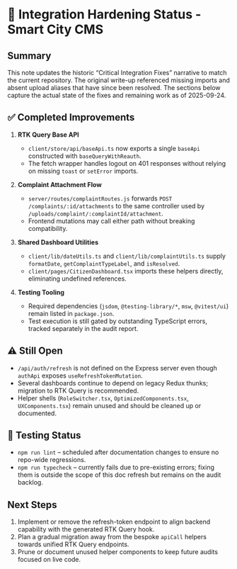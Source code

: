 # 🔧 Integration Hardening Status - Smart City CMS

## Summary

This note updates the historic “Critical Integration Fixes” narrative to match the current repository. The original write-up referenced missing imports and absent upload aliases that have since been resolved. The sections below capture the actual state of the fixes and remaining work as of 2025-09-24.

## ✅ Completed Improvements

1. **RTK Query Base API**  
   - `client/store/api/baseApi.ts` now exports a single `baseApi` constructed with `baseQueryWithReauth`.  
   - The fetch wrapper handles logout on 401 responses without relying on missing `toast` or `setError` imports.

2. **Complaint Attachment Flow**  
   - `server/routes/complaintRoutes.js` forwards `POST /complaints/:id/attachments` to the same controller used by `/uploads/complaint/:complaintId/attachment`.  
   - Frontend mutations may call either path without breaking compatibility.

3. **Shared Dashboard Utilities**  
   - `client/lib/dateUtils.ts` and `client/lib/complaintUtils.ts` supply `formatDate`, `getComplaintTypeLabel`, and `isResolved`.  
   - `client/pages/CitizenDashboard.tsx` imports these helpers directly, eliminating undefined references.

4. **Testing Tooling**  
   - Required dependencies (`jsdom`, `@testing-library/*`, `msw`, `@vitest/ui`) remain listed in `package.json`.  
   - Test execution is still gated by outstanding TypeScript errors, tracked separately in the audit report.

## ⚠️ Still Open

- `/api/auth/refresh` is not defined on the Express server even though `authApi` exposes `useRefreshTokenMutation`.  
- Several dashboards continue to depend on legacy Redux thunks; migration to RTK Query is recommended.  
- Helper shells (`RoleSwitcher.tsx`, `OptimizedComponents.tsx`, `UXComponents.tsx`) remain unused and should be cleaned up or documented.

## 🧪 Testing Status

- `npm run lint` – scheduled after documentation changes to ensure no repo-wide regressions.  
- `npm run typecheck` – currently fails due to pre-existing errors; fixing them is outside the scope of this doc refresh but remains on the audit backlog.

## Next Steps

1. Implement or remove the refresh-token endpoint to align backend capability with the generated RTK Query hook.  
2. Plan a gradual migration away from the bespoke `apiCall` helpers towards unified RTK Query endpoints.  
3. Prune or document unused helper components to keep future audits focused on live code.
